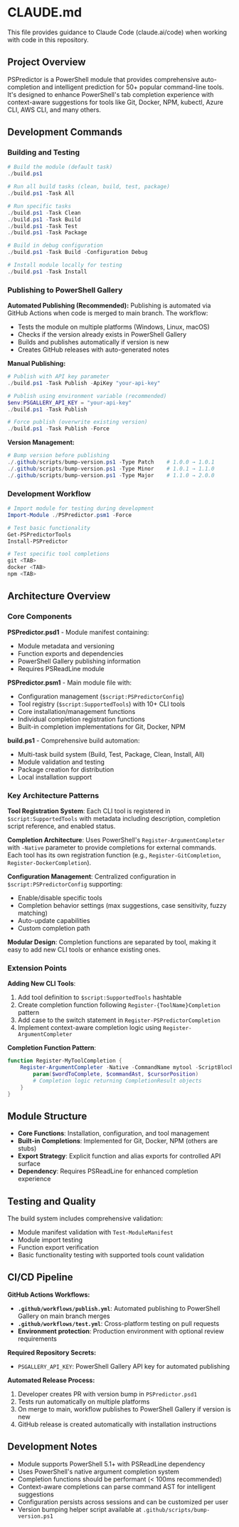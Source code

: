 # CLAUDE.md

This file provides guidance to Claude Code (claude.ai/code) when working with code in this repository.

## Project Overview

PSPredictor is a PowerShell module that provides comprehensive auto-completion and intelligent prediction for 50+ popular command-line tools. It's designed to enhance PowerShell's tab completion experience with context-aware suggestions for tools like Git, Docker, NPM, kubectl, Azure CLI, AWS CLI, and many others.

## Development Commands

### Building and Testing
```powershell
# Build the module (default task)
./build.ps1

# Run all build tasks (clean, build, test, package)
./build.ps1 -Task All

# Run specific tasks
./build.ps1 -Task Clean
./build.ps1 -Task Build
./build.ps1 -Task Test
./build.ps1 -Task Package

# Build in debug configuration
./build.ps1 -Task Build -Configuration Debug

# Install module locally for testing
./build.ps1 -Task Install
```

### Publishing to PowerShell Gallery

**Automated Publishing (Recommended):**
Publishing is automated via GitHub Actions when code is merged to main branch. The workflow:
- Tests the module on multiple platforms (Windows, Linux, macOS)
- Checks if the version already exists in PowerShell Gallery
- Builds and publishes automatically if version is new
- Creates GitHub releases with auto-generated notes

**Manual Publishing:**
```powershell
# Publish with API key parameter
./build.ps1 -Task Publish -ApiKey "your-api-key"

# Publish using environment variable (recommended)
$env:PSGALLERY_API_KEY = "your-api-key"
./build.ps1 -Task Publish

# Force publish (overwrite existing version)
./build.ps1 -Task Publish -Force
```

**Version Management:**
```powershell
# Bump version before publishing
./.github/scripts/bump-version.ps1 -Type Patch    # 1.0.0 → 1.0.1
./.github/scripts/bump-version.ps1 -Type Minor    # 1.0.1 → 1.1.0
./.github/scripts/bump-version.ps1 -Type Major    # 1.1.0 → 2.0.0
```

### Development Workflow
```powershell
# Import module for testing during development
Import-Module ./PSPredictor.psm1 -Force

# Test basic functionality
Get-PSPredictorTools
Install-PSPredictor

# Test specific tool completions
git <TAB>
docker <TAB>
npm <TAB>
```

## Architecture Overview

### Core Components

**PSPredictor.psd1** - Module manifest containing:
- Module metadata and versioning
- Function exports and dependencies
- PowerShell Gallery publishing information
- Requires PSReadLine module

**PSPredictor.psm1** - Main module file with:
- Configuration management (`$script:PSPredictorConfig`)
- Tool registry (`$script:SupportedTools`) with 10+ CLI tools
- Core installation/management functions
- Individual completion registration functions
- Built-in completion implementations for Git, Docker, NPM

**build.ps1** - Comprehensive build automation:
- Multi-task build system (Build, Test, Package, Clean, Install, All)
- Module validation and testing
- Package creation for distribution
- Local installation support

### Key Architecture Patterns

**Tool Registration System**: Each CLI tool is registered in `$script:SupportedTools` with metadata including description, completion script reference, and enabled status.

**Completion Architecture**: Uses PowerShell's `Register-ArgumentCompleter` with `-Native` parameter to provide completions for external commands. Each tool has its own registration function (e.g., `Register-GitCompletion`, `Register-DockerCompletion`).

**Configuration Management**: Centralized configuration in `$script:PSPredictorConfig` supporting:
- Enable/disable specific tools
- Completion behavior settings (max suggestions, case sensitivity, fuzzy matching)
- Auto-update capabilities
- Custom completion path

**Modular Design**: Completion functions are separated by tool, making it easy to add new CLI tools or enhance existing ones.

### Extension Points

**Adding New CLI Tools**:
1. Add tool definition to `$script:SupportedTools` hashtable
2. Create completion function following `Register-{ToolName}Completion` pattern
3. Add case to the switch statement in `Register-PSPredictorCompletion`
4. Implement context-aware completion logic using `Register-ArgumentCompleter`

**Completion Function Pattern**:
```powershell
function Register-MyToolCompletion {
    Register-ArgumentCompleter -Native -CommandName mytool -ScriptBlock {
        param($wordToComplete, $commandAst, $cursorPosition)
        # Completion logic returning CompletionResult objects
    }
}
```

## Module Structure

- **Core Functions**: Installation, configuration, and tool management
- **Built-in Completions**: Implemented for Git, Docker, NPM (others are stubs)
- **Export Strategy**: Explicit function and alias exports for controlled API surface
- **Dependency**: Requires PSReadLine for enhanced completion experience

## Testing and Quality

The build system includes comprehensive validation:
- Module manifest validation with `Test-ModuleManifest`
- Module import testing
- Function export verification
- Basic functionality testing with supported tools count validation

## CI/CD Pipeline

**GitHub Actions Workflows:**
- **`.github/workflows/publish.yml`**: Automated publishing to PowerShell Gallery on main branch merges
- **`.github/workflows/test.yml`**: Cross-platform testing on pull requests
- **Environment protection**: Production environment with optional review requirements

**Required Repository Secrets:**
- `PSGALLERY_API_KEY`: PowerShell Gallery API key for automated publishing

**Automated Release Process:**
1. Developer creates PR with version bump in `PSPredictor.psd1`
2. Tests run automatically on multiple platforms
3. On merge to main, workflow publishes to PowerShell Gallery if version is new
4. GitHub release is created automatically with installation instructions

## Development Notes

- Module supports PowerShell 5.1+ with PSReadLine dependency
- Uses PowerShell's native argument completion system
- Completion functions should be performant (< 100ms recommended)
- Context-aware completions can parse command AST for intelligent suggestions
- Configuration persists across sessions and can be customized per user
- Version bumping helper script available at `.github/scripts/bump-version.ps1`